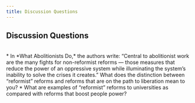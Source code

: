 ```yaml
---
title: Discussion Questions
---
```


## Discussion Questions
<br>
*   In *What Abolitionists Do,* the authors write: “Central to abolitionist work are the many fights for non-reformist reforms — those measures that reduce the power of an oppressive system while illuminating the system’s inability to solve the crises it creates.” What does the distinction between “reformist” reforms and reforms that are on the path to liberation mean to you? 
*   What are examples of “reformist” reforms to universities as compared with reforms that boost people power? 
